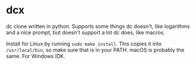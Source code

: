 # dcx
dc clone written in python. 
Supports some things dc doesn't, like logarithms and a nice prompt, but doesn't support a lot dc does, like macros.

Install for Linux by running `sudo make install`. This copies it into `/usr/local/bin`, so make sure that is in your PATH.
macOS is probably the same.
For Windows IDK.
